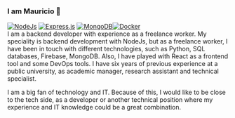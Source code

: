 ### I am Mauricio  👋
[![NodeJs][nodejs-shield]][node-url] [![Express.js][expressjs-shield]][expressjs-url] [![MongoDB][mongodb-shield]][mongoDB-url][![Docker][docker-shield]][docker-url] <br/>
I am a backend developer with experience as a freelance worker. 
My speciality is backend development with NodeJs, but as a freelance worker, I have been in touch with different technologies, such as Python, SQL databases, Firebase, MongoDB. 
Also, I have played with React as a frontend tool and some DevOps tools. 
I have six years of previous experience at a public university, as academic manager, research assistant and technical specialist.

I am a big fan of technology and IT. Because of this, I would like to be close to the tech side, as a developer or another technical position where my experience and IT knowledge could be a great combination.



<!--
**molro/molro** is a ✨ _special_ ✨ repository because its `README.md` (this file) appears on your GitHub profile.

Here are some ideas to get you started:

- 🔭 I’m currently working on ...
- 🌱 I’m currently learning ...
- 👯 I’m looking to collaborate on ...
- 🤔 I’m looking for help with ...
- 💬 Ask me about ...
- 📫 How to reach me: ...
- 😄 Pronouns: ...
- ⚡ Fun fact: ...
-->
[nodejs-shield]: https://img.shields.io/badge/node.js-6DA55F?style=for-the-badge&logo=node.js&logoColor=white
[node-url]: https://nodejs.org/en/
[expressjs-shield]: https://img.shields.io/badge/express.js-%23404d59.svg?style=for-the-badge&logo=express&logoColor=%2361DAFB
[expressjs-url]: https://expressjs.com
[mongoDB-shield]: https://img.shields.io/badge/MongoDB-%234ea94b.svg?style=for-the-badge&logo=mongodb&logoColor=white
[mongoDB-url]: https://www.mongodb.com
[mongoose-shield]: https://img.shields.io/badge/mongoose-6.6.5-red
[mongoose-url]: https://mongoosejs.com
[docker-shield]:https://img.shields.io/badge/docker-%230db7ed.svg?style=for-the-badge&logo=docker&logoColor=white
[docker-url]: https://www.docker.com
